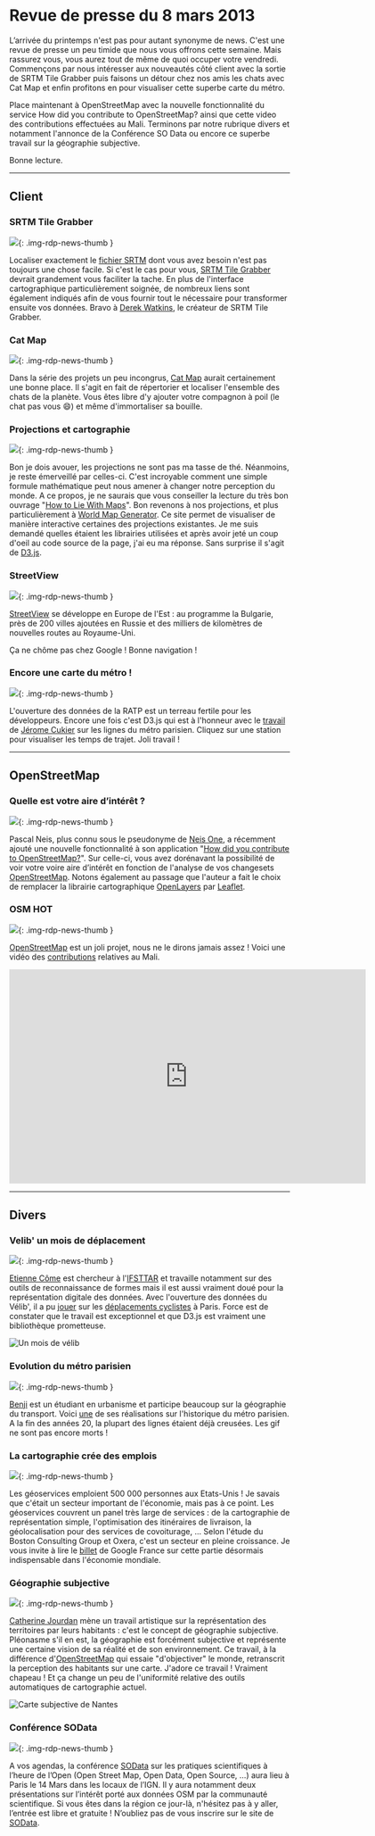 # Revue de presse du 8 mars 2013

L’arrivée du printemps n'est pas pour autant synonyme de news. C'est une revue de presse un peu timide que nous vous offrons cette semaine. Mais rassurez vous, vous aurez tout de même de quoi occuper votre vendredi. Commençons par nous intéresser aux nouveautés côté client avec la sortie de SRTM Tile Grabber puis faisons un détour chez nos amis les chats avec Cat Map et enfin profitons en pour visualiser cette superbe carte du métro.

Place maintenant à OpenStreetMap avec la nouvelle fonctionnalité du service How did you contribute to OpenStreetMap? ainsi que cette video des contributions effectuées au Mali. Terminons par notre rubrique divers et notamment l'annonce de la Conférence SO Data ou encore ce superbe travail sur la géographie subjective.

Bonne lecture.

----

## Client

### SRTM Tile Grabber

![](https://cdn.geotribu.fr/img/logos-icones/entreprises_association/nasa.png){: .img-rdp-news-thumb }

Localiser exactement le [fichier SRTM](https://fr.wikipedia.org/wiki/Shuttle_Radar_Topography_Mission) dont vous avez besoin n'est pas toujours une chose facile. Si c'est le cas pour vous, [SRTM Tile Grabber](http://dwtkns.com/srtm/) devrait grandement vous faciliter la tache. En plus de l'interface cartographique particulièrement soignée, de nombreux liens sont également indiqués afin de vous fournir tout le nécessaire pour transformer ensuite vos données. Bravo à [Derek Watkins](https://twitter.com/dwtkns), le créateur de SRTM Tile Grabber.

### Cat Map

![](https://cdn.geotribu.fr/img/internal/icons-rdp-news/news.png){: .img-rdp-news-thumb }

Dans la série des projets un peu incongrus, [Cat Map](http://sites.zsl.org/maps/catmap) aurait certainement une bonne place. Il s'agit en fait de répertorier et localiser l'ensemble des chats de la planète. Vous êtes libre d'y ajouter votre compagnon à poil (le chat pas vous :smile:) et même d'immortaliser sa bouille.

### Projections et cartographie

![](https://cdn.geotribu.fr/img/internal/icons-rdp-news/news.png){: .img-rdp-news-thumb }

Bon je dois avouer, les projections ne sont pas ma tasse de thé. Néanmoins, je reste émerveillé par celles-ci. C'est incroyable comment une simple formule mathématique peut nous amener à changer notre perception du monde. A ce propos, je ne saurais que vous conseiller la lecture du très bon ouvrage "[How to Lie With Maps](http://www.amazon.fr/gp/product/0226534219/ref=as_li_tf_tl?ie=UTF8&camp=1642&creative=6746&creativeASIN=0226534219&linkCode=as2&tag=geotribu-21)". Bon revenons à nos projections, et plus particulièrement à [World Map Generator](http://www.worldmapgenerator.org/personas/daVinci). Ce site permet de visualiser de manière interactive certaines des projections existantes. Je me suis demandé quelles étaient les librairies utilisées et après avoir jeté un coup d'oeil au code source de la page, j'ai eu ma réponse. Sans surprise il s'agit de [D3.js](http://d3js.org/).

### StreetView

![](https://cdn.geotribu.fr/img/logos-icones/entreprises_association/google/google_street_view.png){: .img-rdp-news-thumb }

[StreetView](http://google-latlong.blogspot.com/2013/03/expanding-street-view-in-europe.html?utm_source=feedburner&utm_medium=feed&utm_campaign=Feed%3A+blogspot%2FSbSV+%28Google+LatLong%29) se développe en Europe de l'Est : au programme la Bulgarie, près de 200 villes ajoutées en Russie et des milliers de kilomètres de nouvelles routes au Royaume-Uni.

Ça ne chôme pas chez Google ! Bonne navigation !

### Encore une carte du métro !

![](https://cdn.geotribu.fr/img/logos-icones/entreprises_association/ratp.png){: .img-rdp-news-thumb }

L'ouverture des données de la RATP est un terreau fertile pour les développeurs. Encore une fois c'est D3.js qui est à l'honneur avec le [travail](http://jeromecukier.net/projects/metro/map.html) de [Jérome Cukier](http://www.jeromecukier.net/) sur les lignes du métro parisien. Cliquez sur une station pour visualiser les temps de trajet. Joli travail !

----

## OpenStreetMap

### Quelle est votre aire d’intérêt ?

![](https://cdn.geotribu.fr/img/logos-icones/OpenStreetMap/Openstreetmap.png){: .img-rdp-news-thumb }

Pascal Neis, plus connu sous le pseudonyme de [Neis One](http://neis-one.org/), a récemment ajouté une nouvelle fonctionnalité à son application "[How did you contribute to OpenStreetMap?](http://hdyc.neis-one.org/)". Sur celle-ci, vous avez dorénavant la possibilité de voir votre voire aire d’intérêt en fonction de l'analyse de vos changesets [OpenStreetMap](https://www.openstreetmap.org/). Notons également au passage que l'auteur a fait le choix de remplacer la librairie cartographique [OpenLayers](http://openlayers.org/) par [Leaflet](http://leafletjs.com/).

### OSM HOT

![](https://cdn.geotribu.fr/img/logos-icones/OpenStreetMap/Openstreetmap.png){: .img-rdp-news-thumb }

[OpenStreetMap](https://www.openstreetmap.org/) est un joli projet, nous ne le dirons jamais assez ! Voici une vidéo des [contributions](http://hot.openstreetmap.org/updates/2013-02-01_activation_pour_le_mali) relatives au Mali.

<iframe src="https://player.vimeo.com/video/61282773" width="640" height="384" frameborder="0" allow="autoplay; fullscreen" allowfullscreen></iframe>

----

## Divers

### Velib' un mois de déplacement

![](https://cdn.geotribu.fr/img/logos-icones/divers/velib.png){: .img-rdp-news-thumb }

[Etienne Côme](http://www.comeetie.fr/about.php?) est chercheur à l'[IFSTTAR](http://www.ifsttar.fr/) et travaille notamment sur des outils de reconnaissance de formes mais il est aussi vraiment doué pour la représentation digitale des données. Avec l'ouverture des données du Vélib', il a pu [jouer](http://www.comeetie.fr/blog/?p=65) sur les [déplacements cyclistes](http://www.comeetie.fr/galerie/velib/) à Paris. Force est de constater que le travail est exceptionnel et que D3.js est vraiment une bibliothèque prometteuse.

![Un mois de vélib](https://cdn.geotribu.fr/img/articles-blog-rdp/capture-ecran/ifsttar_velib_mois.png)

### Evolution du métro parisien

![](https://cdn.geotribu.fr/img/internal/icons-rdp-news/news.png){: .img-rdp-news-thumb }

[Benji](https://fr.wikipedia.org/wiki/Utilisateur:Benjism89) est un étudiant en urbanisme et participe beaucoup sur la géographie du transport. Voici [une](https://upload.wikimedia.org/wikipedia/commons/e/e0/Historical_map_of_Paris_Metro_-_1899-2012_reduced.gif) de ses réalisations sur l'historique du métro parisien. A la fin des années 20, la plupart des lignes étaient déjà creusées. Les gif ne sont pas encore morts !

### La cartographie crée des emplois

![](https://cdn.geotribu.fr/img/internal/icons-rdp-news/news.png){: .img-rdp-news-thumb }

Les géoservices emploient 500 000 personnes aux Etats-Unis ! Je savais que c'était un secteur important de l'économie, mais pas à ce point. Les géoservices couvrent un panel très large de services : de la cartographie de représentation simple, l'optimisation des itinéraires de livraison, la géolocalisation pour des services de covoiturage, ... Selon l'étude du Boston Consulting Group et Oxera, c'est un secteur en pleine croissance. Je vous invite à lire le [billet](http://googlefrance.blogspot.fr/2013/01/la-cartographie-cree-des-emplois-et.html) de Google France sur cette partie désormais indispensable dans l'économie mondiale.

### Géographie subjective

![](https://cdn.geotribu.fr/img/internal/icons-rdp-news/news.png){: .img-rdp-news-thumb }

[Catherine Jourdan](http://www.geographiesubjective.org/Geographie_subjective/Presentation.html) mène un travail artistique sur la représentation des territoires par leurs habitants : c'est le concept de géographie subjective. Pléonasme s'il en est, la géographie est forcément subjective et représente une certaine vision de sa réalité et de son environnement. Ce travail, à la différence d'[OpenStreetMap](https://www.openstreetmap.org/) qui essaie "d'objectiver" le monde, retranscrit la perception des habitants sur une carte. J'adore ce travail ! Vraiment chapeau ! Et ça change un peu de l'uniformité relative des outils automatiques de cartographie actuel.

![Carte subjective de Nantes](https://cdn.geotribu.fr/img/articles-blog-rdp/capture-ecran/carte_nantes_subjective_jourdan.jpg)

### Conférence SOData

![](https://cdn.geotribu.fr/images/logos-icones/divers/opendata.jpg){: .img-rdp-news-thumb }

A vos agendas, la conférence [SOData](http://sodata.org/) sur les pratiques scientifiques à l’heure de l’Open (Open Street Map, Open Data, Open Source, …) aura lieu à Paris le 14 Mars dans les locaux de l’IGN. Il y aura notamment deux présentations sur l’intérêt porté aux données OSM par la communauté scientifique. Si vous êtes dans la région ce jour-là, n'hésitez pas à y aller, l’entrée est libre et gratuite ! N’oubliez pas de vous inscrire sur le site de [SOData](http://sodata.org/).
